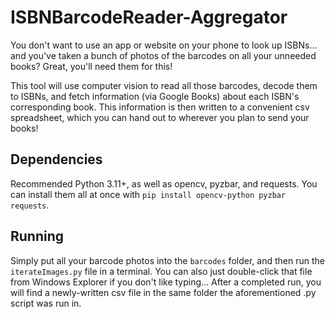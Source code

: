 # ISBNBarcodeReader-Aggregator

You don't want to use an app or website on your phone to look up ISBNs... and you've taken a bunch of photos of the barcodes on all your unneeded books? Great, you'll need them for this!

This tool will use computer vision to read all those barcodes, decode them to ISBNs, and fetch information (via Google Books) about each ISBN's corresponding book. This information is then written to a convenient csv spreadsheet, which you can hand out to wherever you plan to send your books!


## Dependencies
Recommended Python 3.11+, as well as opencv, pyzbar, and requests. You can install them all at once with ``pip install opencv-python pyzbar requests``.


## Running
Simply put all your barcode photos into the ``barcodes`` folder, and then run the ``iterateImages.py`` file in a terminal. You can also just double-click that file from Windows Explorer if you don't like typing...
After a completed run, you will find a newly-written csv file in the same folder the aforementioned .py script was run in. 

